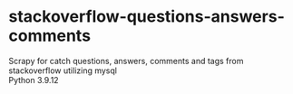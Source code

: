 # stackoverflow-questions-answers-comments
Scrapy for catch questions, answers, comments and tags from stackoverflow utilizing mysql
<br>
Python 3.9.12

